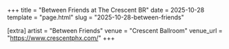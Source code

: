 +++
title = "Between Friends at The Crescent BR"
date = 2025-10-28
template = "page.html"
slug = "2025-10-28-between-friends"

[extra]
artist = "Between Friends"
venue = "Crescent Ballroom"
venue_url = "https://www.crescentphx.com/"
+++
